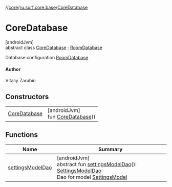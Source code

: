 //[core](../../../index.md)/[ru.surf.core.base](../index.md)/[CoreDatabase](index.md)

# CoreDatabase

[androidJvm]\
abstract class [CoreDatabase](index.md) : [RoomDatabase](https://developer.android.com/reference/kotlin/androidx/room/RoomDatabase.html)

Database configuration [RoomDatabase](https://developer.android.com/reference/kotlin/androidx/room/RoomDatabase.html)

#### Author

Vitaliy Zarubin

## Constructors

| | |
|---|---|
| [CoreDatabase](-core-database.md) | [androidJvm]<br>fun [CoreDatabase](-core-database.md)() |

## Functions

| Name | Summary |
|---|---|
| [settingsModelDao](settings-model-dao.md) | [androidJvm]<br>abstract fun [settingsModelDao](settings-model-dao.md)(): [SettingsModelDao](../../ru.surf.core.data.dao/-settings-model-dao/index.md)<br>Dao for model [SettingsModel](../../ru.surf.core.data.models/-settings-model/index.md) |
